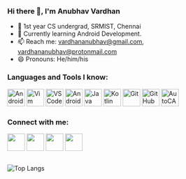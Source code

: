### Hi there 👋, I'm Anubhav Vardhan

- 🏫 1st year CS undergrad, SRMIST, Chennai
- 🌱 Currently learning Android Development.
- 📫 Reach me: vardhananubhav@gmail.com, vardhananubhav@protonmail.com
- 😄 Pronouns: He/him/his

### Languages and Tools I know:
<p align="left">
<img src="https://i.stack.imgur.com/JlSEL.png"  alt="Android"  width="40"  height="40"/>
<img src="https://upload.wikimedia.org/wikipedia/commons/thumb/9/9f/Vimlogo.svg/1022px-Vimlogo.svg.png"  alt="Vim"  width="40"  height="40"/> 
<img src="https://upload.wikimedia.org/wikipedia/commons/thumb/9/9a/Visual_Studio_Code_1.35_icon.svg/1024px-Visual_Studio_Code_1.35_icon.svg.png"  alt="VSCode"  width="40"  height="40"/>
<img src="https://www.pinclipart.com/picdir/middle/542-5422938_android-studio-icon-android-studio-new-icon-clipart.png" alt="Android Studio" width="40"  height="40"/>
<img src="https://i.pinimg.com/originals/e9/94/61/e99461fdd5b3db8bdb3081d8acf5e524.png"  alt="Java"  width="40"  height="40"/>        
<img src="https://kotlinexpertise.com/wp-content/uploads/2018/05/cropped-Kotlin-logo.png"  alt="Kotlin"  width="40"  height="40"/> 
<img src="https://img.icons8.com/color/2x/git.png"  alt="Git"  width="40"  height="40"/>    
<img src="https://img.icons8.com/fluent/2x/github.png"  alt="GitHub"  width="40"  height="40"/>
<img src="https://img.icons8.com/color/2x/autodesk-autocad.png"  alt="AutoCAD"  width="40"  height="40"/>

### Connect with me:
<p  align="left">

<a  href="https://www.linkedin.com/in/anubhav-vardhan-a89587192/"  target="_blank">
<img  align="center"  src="https://image.flaticon.com/icons/png/512/174/174857.png" height="40"  width="40"  /></a>
<a  href="https://www.instagram.com/anubhav_vardhan"  target="_blank">
<img  align="center"  src="https://image.flaticon.com/icons/png/512/174/174855.png" height="40"  width="40"  /></a>
<a  href="https://twitter.com/anubha_v_ardhan"  target="_blank">
<img  align="center"  src="https://image.flaticon.com/icons/png/512/124/124021.png" height="40"  width="40"  /></a>
<a href="mailto:vardhananubhav@gmail.com" target="_blank">
<img  align="center"  src="https://upload.wikimedia.org/wikipedia/commons/thumb/7/7e/Gmail_icon_%282020%29.svg/512px-Gmail_icon_%282020%29.svg.png"  height="40"  width="40"  /></a>
<br><br>

![Top Langs](https://github-readme-stats.vercel.app/api/top-langs/?username=anubha-v-ardhan&bg_color=120,0d1117,6549c2&title_color=73CFFE&text_color=fff&hide_border=true&layout=compact)
